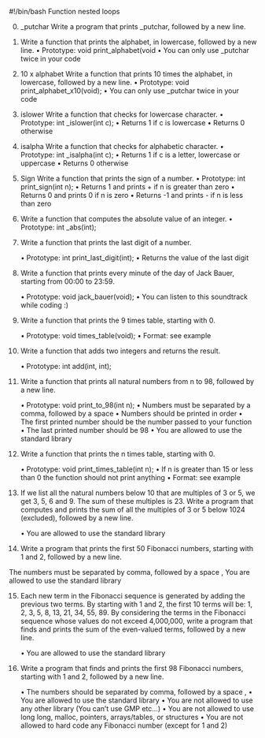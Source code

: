 #!/bin/bash
Function nested loops

0. _putchar
Write a program that prints _putchar, followed by a new line.

1. Write a function that prints the alphabet, in lowercase, followed by a new line.
	• Prototype: void print_alphabet(void 
	• You can only use _putchar twice in your code

2. 10 x alphabet
Write a function that prints 10 times the alphabet, in lowercase, followed by a new line.
	• Prototype: void print_alphabet_x10(void);
	• You can only use _putchar twice in your code

3. islower
Write a function that checks for lowercase character.
	• Prototype: int _islower(int c);
	• Returns 1 if c is lowercase
	• Returns 0 otherwise

4. isalpha
Write a function that checks for alphabetic character.
	• Prototype: int _isalpha(int c);
	• Returns 1 if c is a letter, lowercase or uppercase
	• Returns 0 otherwise

5. Sign
Write a function that prints the sign of a number.
	• Prototype: int print_sign(int n);
	• Returns 1 and prints + if n is greater than zero
	• Returns 0 and prints 0 if n is zero
	• Returns -1 and prints - if n is less than zero

6. Write a function that computes the absolute value of an integer.
	• Prototype: int _abs(int);

7. Write a function that prints the last digit of a number.

	• Prototype: int print_last_digit(int);
	• Returns the value of the last digit

8. Write a function that prints every minute of the day of Jack Bauer, starting from 00:00 to 23:59.

	• Prototype: void jack_bauer(void);
	• You can listen to this soundtrack while coding :)

9. Write a function that prints the 9 times table, starting with 0.

	• Prototype: void times_table(void);
	• Format: see example

10. Write a function that adds two integers and returns the result.

	• Prototype: int add(int, int);

11. Write a function that prints all natural numbers from n to 98, followed by a new line.

	• Prototype: void print_to_98(int n);
	• Numbers must be separated by a comma, followed by a space
	• Numbers should be printed in order
	• The first printed number should be the number passed to your function
	• The last printed number should be 98
	• You are allowed to use the standard library

12. Write a function that prints the n times table, starting with 0.

	• Prototype: void print_times_table(int n);
	• If n is greater than 15 or less than 0 the function should not print anything
	• Format: see example

13. If we list all the natural numbers below 10 that are multiples of 3 or 5, we get 3, 5, 6 and 9. The sum of these multiples is 23. Write a program that computes and prints the sum of all the multiples of 3 or 5 below 1024 (excluded), followed by a new line.

	• You are allowed to use the standard library

14. Write a program that prints the first 50 Fibonacci numbers, starting with 1 and 2, followed by a new line.

The numbers must be separated by comma, followed by a space , 
You are allowed to use the standard library

15. Each new term in the Fibonacci sequence is generated by adding the previous two terms. By starting with 1 and 2, the first 10 terms will be: 1, 2, 3, 5, 8, 13, 21, 34, 55, 89. By considering the terms in the Fibonacci sequence whose values do not exceed 4,000,000, write a program that finds and prints the sum of the even-valued terms, followed by a new line.

	• You are allowed to use the standard library
16. Write a program that finds and prints the first 98 Fibonacci numbers, starting with 1 and 2, followed by a new line.

	• The numbers should be separated by comma, followed by a space ,
	• You are allowed to use the standard library
	• You are not allowed to use any other library (You can’t use GMP etc…)
	• You are not allowed to use long long, malloc, pointers, arrays/tables, or structures
	• You are not allowed to hard code any Fibonacci number (except for 1 and 2)
